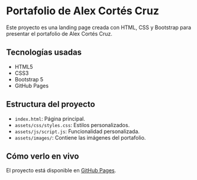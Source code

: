 # Portafolio de Alex Cortés Cruz

Este proyecto es una landing page creada con HTML, CSS y Bootstrap para presentar el portafolio de Alex Cortés Cruz.

## Tecnologías usadas
- HTML5
- CSS3
- Bootstrap 5
- GitHub Pages

## Estructura del proyecto
- `index.html`: Página principal.
- `assets/css/styles.css`: Estilos personalizados.
- `assets/js/script.js`: Funcionalidad personalizada.
- `assets/images/`: Contiene las imágenes del portafolio.

## Cómo verlo en vivo
El proyecto está disponible en [GitHub Pages](https://<tu-usuario>.github.io/<nombre-repositorio>/).

